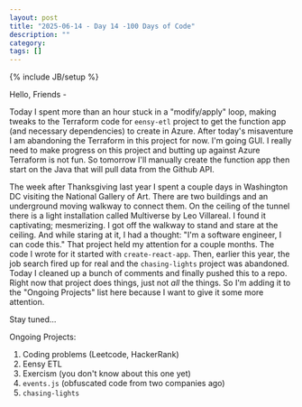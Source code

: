 ```yaml
---
layout: post
title: "2025-06-14 - Day 14 -100 Days of Code"
description: ""
category:
tags: []
---
```

{% include JB/setup %}

Hello, Friends -

Today I spent more than an hour stuck in a "modify/apply" loop, making tweaks to the Terraform code for `eensy-etl` project to get the function app (and necessary dependencies) to create in Azure. After today's misaventure I am abandoning the Terraform in this project for now. I'm going GUI. I really need to make progress on this project and butting up against Azure Terraform is not fun. So tomorrow I'll manually create the function app then start on the Java that will pull data from the Github API.

The week after Thanksgiving last year I spent a couple days in Washington DC visiting the National Gallery of Art. There are two buildings and an underground moving walkway to connect them. On the ceiling of the tunnel there is a light installation called Multiverse by Leo Villareal. I found it captivating; mesmerizing. I got off the walkway to stand and stare at the ceiling. And while staring at it, I had a thought: "I'm a software engineer, I can code this." That project held my attention for a couple months. The code I wrote for it started with `create-react-app`. Then, earlier this year, the job search fired up for real and the `chasing-lights` project was abandoned. Today I cleaned up a bunch of comments and finally pushed this to a repo. Right now that project does things, just not *all* the things. So I'm adding it to the "Ongoing Projects" list here because I want to give it some more attention.

Stay tuned...

Ongoing Projects:
1. Coding problems (Leetcode, HackerRank)
2. Eensy ETL
3. Exercism (you don't know about this one yet)
4. `events.js` (obfuscated code from two companies ago)
5. `chasing-lights`